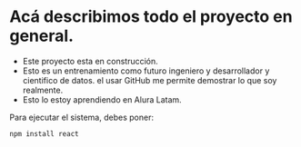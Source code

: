 <h1>Acá describimos todo el proyecto en general.</h1>

- Este proyecto esta en construcción.
- Esto es un entrenamiento como futuro ingeniero y desarrollador y cientifico de datos. el usar GitHub me permite demostrar lo que soy realmente.
- Esto lo estoy aprendiendo en Alura Latam.

Para ejecutar el sistema, debes poner:

```npm install react```
